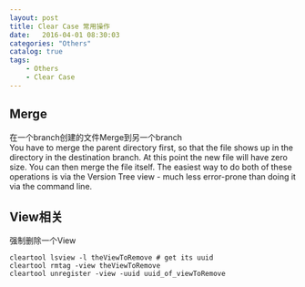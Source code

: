 ```yaml
---
layout: post
title: Clear Case 常用操作
date:   2016-04-01 08:30:03
categories: "Others"
catalog: true
tags: 
    - Others
    - Clear Case
---
```




## Merge

在一个branch创建的文件Merge到另一个branch   
You have to merge the parent directory first, so that the file shows up in the directory in the destination branch. At this point the new file will have zero size. You can then merge the file itself. The easiest way to do both of these operations is via the Version Tree view - much less error-prone than doing it via the command line.   

## View相关

强制删除一个View   

	cleartool lsview -l theViewToRemove # get its uuid
	cleartool rmtag -view theViewToRemove
	cleartool unregister -view -uuid uuid_of_viewToRemove